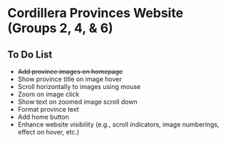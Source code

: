 # Cordillera Provinces Website (Groups 2, 4, & 6)
## To Do List
- ~~Add province images on homepage~~
- Show province title on image hover
- Scroll horizontally to images using mouse
- Zoom on image click
- Show text on zoomed image scroll down
- Format province text
- Add home button
- Enhance website visibility (e.g., scroll indicators, image numberings, effect on hover, etc.)
